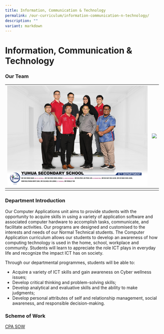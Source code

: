 ```yaml
---
title: Information, Communication & Technology
permalink: /our-curriculum/information-communication-n-technology/
description: ""
variant: markdown
---
```

# **Information, Communication & Technology**
 
### Our Team
| ![](/images/2023%20images/ict%20department%20ver1.png) | ![](/images/2023%20images/ict%20committee%20ver1.png) | 
| -------- | -------- | 
|    |      |

### Department Introduction

Our Computer Applications unit aims to provide students with the opportunity to acquire skills in using a variety of application software and associated computer hardware to accomplish tasks, communicate, and facilitate activities. Our programs are designed and customised to the interests and needs of our Normal Technical students. The Computer Application curriculum allows our students to develop an awareness of how computing technology is used in the home, school, workplace and community. Students will learn to appreciate the role ICT plays in everyday life and recognize the impact ICT has on society.  

Through our departmental programmes, students will be able to:

*   Acquire a variety of ICT skills and gain awareness on Cyber wellness issues;
*   Develop critical thinking and problem-solving skills;
*   Develop analytical and evaluative skills and the ability to make judgments;
*   Develop personal attributes of self and relationship management, social awareness, and responsible decision-making.

### Scheme of Work
[CPA SOW](https://yuhuasec.moe.edu.sg/qql/slot/u516/Scheme%20of%20work/2019%20CPA%20Scheme%20of%20Work.pdf)